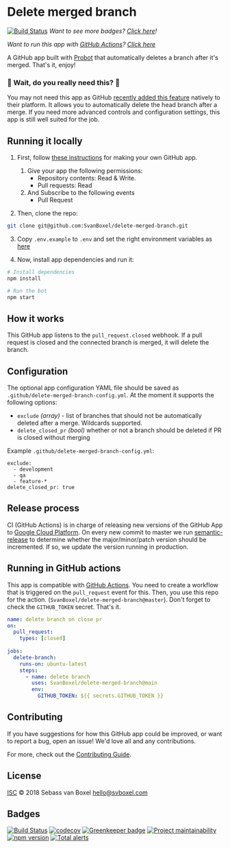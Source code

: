# Delete merged branch
[![Build Status](https://github.com/SvanBoxel/delete-merged-branch/workflows/Test%20bot%20e2e/badge.svg)](https://github.com/SvanBoxel/delete-merged-branch/actions)
_Want to see more badges? [Click here](#badges)!_


_Want to run this app with [GitHub Actions](https://github.com/features/actions)? [Click here](#running-in-github-actions)_

A GitHub app built with [Probot](https://github.com/probot/probot) that automatically deletes a branch after it's merged. That's it, enjoy! 

### 🔔 Wait, do you really need this? 🔔
You may not need this app as GitHub [recently added this feature](https://github.blog/changelog/2019-07-31-automatically-delete-head-branches-of-pull-requests/) natively to their platform. It allows you to automatically delete the head branch after a merge. If you need more advanced controls and configuration settings, this app is still well suited for the job. 


## Running it locally
1. First, follow [these instructions](https://probot.github.io/docs/development/#configure-a-github-app) for making your own GitHub app.
    1. Give your app the following permissions:
          - Repository contents: Read & Write.
          - Pull requests: Read
    2. And Subscribe to the following events
          - Pull Request

2. Then, clone the repo:
```sh
git clone git@github.com:SvanBoxel/delete-merged-branch.git
```

3. Copy `.env.example` to `.env` and set the right environment variables as [here](https://probot.github.io/docs/configuration/)

4. Now, install app dependencies and run it:

```sh
# Install dependencies
npm install

# Run the bot
npm start
```

## How it works
This GitHub app listens to the `pull_request.closed` webhook. If a pull request is closed and the connected branch is merged, it will delete the branch.

## Configuration
The optional app configuration YAML file should be saved as `.github/delete-merged-branch-config.yml`. At the moment it supports the following options:

- `exclude` _(array)_ - list of branches that should not be automatically deleted after a merge. Wildcards supported.
- `delete_closed_pr` _(bool)_ whether or not a branch should be deleted if PR is closed without merging

Example `.github/delete-merged-branch-config.yml`:

```
exclude: 
  - development
  - qa
  - feature-*
delete_closed_pr: true
```

## Release process
CI (GitHub Actions) is in charge of releasing new versions of the GitHub App to [Google Cloud Platform](https://cloud.google.com). On every new commit to master we run [semantic-release](https://github.com/semantic-release/semantic-release) to determine whether the major/minor/patch version should be incremented. If so, we update the version running in production.

## Running in GitHub actions
This app is compatible with [GitHub Actions](https://github.com/features/actions). You need to create a workflow that is triggered on the `pull_request` event for this. Then, you use this repo for the action. (`SvanBoxel/delete-merged-branch@master`). Don't forget to check the `GITHUB_TOKEN` secret. That's it.

```yml
name: delete branch on close pr
on: 
  pull_request:
    types: [closed]
  
jobs:
  delete-branch:
    runs-on: ubuntu-latest
    steps:
      - name: delete branch
        uses: SvanBoxel/delete-merged-branch@main
        env:
          GITHUB_TOKEN: ${{ secrets.GITHUB_TOKEN }}
```

## Contributing

If you have suggestions for how this GitHub app could be improved, or want to report a bug, open an issue! We'd love all and any contributions.

For more, check out the [Contributing Guide](CONTRIBUTING.md).

## License

[ISC](LICENSE) © 2018 Sebass van Boxel <hello@svboxel.com>

## Badges
[![Build Status](https://github.com/SvanBoxel/delete-merged-branch/workflows/Test%20bot%20e2e/badge.svg)](https://github.com/SvanBoxel/delete-merged-branch/actions)
[![codecov](https://codecov.io/gh/SvanBoxel/delete-merged-branch/branch/master/graph/badge.svg)](https://codecov.io/gh/SvanBoxel/delete-merged-branch)
[![Greenkeeper badge](https://badges.greenkeeper.io/SvanBoxel/delete-merged-branch.svg?token=f5b0c3f23f4ab216a26c3c3559453a514b321c54b14aed881e543a5969eeca62&ts=1531752685299)](https://greenkeeper.io/)
[![Project maintainability](https://sonarcloud.io/api/project_badges/measure?project=SvanBoxel_delete-merged-branch&metric=sqale_rating)](https://sonarcloud.io/dashboard?id=SvanBoxel_delete-merged-branch)
[![npm version](https://badge.fury.io/js/delete-merged-branch.svg)](https://www.npmjs.com/package/delete-merged-branch)
[![Total alerts](https://img.shields.io/lgtm/alerts/g/SvanBoxel/delete-merged-branch.svg?logo=lgtm&logoWidth=18)](https://lgtm.com/projects/g/SvanBoxel/delete-merged-branch/alerts/)
